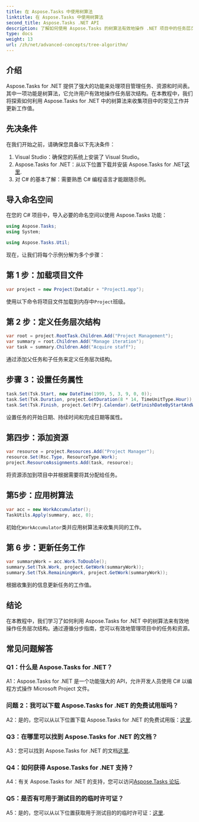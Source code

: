 ```yaml
---
title: 在 Aspose.Tasks 中使用树算法
linktitle: 在 Aspose.Tasks 中使用树算法
second_title: Aspose.Tasks .NET API
description: 了解如何使用 Aspose.Tasks 的树算法有效地操作 .NET 项目中的任务层次结构。
type: docs
weight: 13
url: /zh/net/advanced-concepts/tree-algorithm/
---
```

## 介绍

Aspose.Tasks for .NET 提供了强大的功能来处理项目管理任务、资源和时间表。其中一项功能是树算法，它允许用户有效地操作任务层次结构。在本教程中，我们将探索如何利用 Aspose.Tasks for .NET 中的树算法来收集项目中的常见工作并更新工作值。

## 先决条件

在我们开始之前，请确保您具备以下先决条件：

1. Visual Studio：确保您的系统上安装了 Visual Studio。
2.  Aspose.Tasks for .NET：从以下位置下载并安装 Aspose.Tasks for .NET[这里](https://releases.aspose.com/tasks/net/).
3. 对 C# 的基本了解：需要熟悉 C# 编程语言才能跟随示例。

## 导入命名空间

在您的 C# 项目中，导入必要的命名空间以使用 Aspose.Tasks 功能：

```csharp
using Aspose.Tasks;
using System;

using Aspose.Tasks.Util;

```

现在，让我们将每个示例分解为多个步骤：

## 第 1 步：加载项目文件

```csharp
var project = new Project(DataDir + "Project1.mpp");
```

使用以下命令将项目文件加载到内存中`Project`班级。

## 第 2 步：定义任务层次结构

```csharp
var root = project.RootTask.Children.Add("Project Management");
var summary = root.Children.Add("Manage iteration");
var task = summary.Children.Add("Acquire staff");
```

通过添加父任务和子任务来定义任务层次结构。

## 步骤 3：设置任务属性

```csharp
task.Set(Tsk.Start, new DateTime(1999, 5, 3, 9, 0, 0));
task.Set(Tsk.Duration, project.GetDuration(8 * 14, TimeUnitType.Hour));
task.Set(Tsk.Finish, project.Get(Prj.Calendar).GetFinishDateByStartAndWork(task.Get(Tsk.Start), task.Get(Tsk.Duration)));
```

设置任务的开始日期、持续时间和完成日期等属性。

## 第四步：添加资源

```csharp
var resource = project.Resources.Add("Project Manager");
resource.Set(Rsc.Type, ResourceType.Work);
project.ResourceAssignments.Add(task, resource);
```

将资源添加到项目中并根据需要将其分配给任务。

## 第5步：应用树算法

```csharp
var acc = new WorkAccumulator();
TaskUtils.Apply(summary, acc, 0);
```

初始化`WorkAccumulator`类并应用树算法来收集共同的工作。

## 第 6 步：更新任务工作

```csharp
var summaryWork = acc.Work.ToDouble();
summary.Set(Tsk.Work, project.GetWork(summaryWork));
summary.Set(Tsk.RemainingWork, project.GetWork(summaryWork));
```

根据收集到的信息更新任务的工作值。

## 结论

在本教程中，我们学习了如何利用 Aspose.Tasks for .NET 中的树算法来有效地操作任务层次结构。通过遵循分步指南，您可以有效地管理项目中的任务和资源。

## 常见问题解答

### Q1：什么是 Aspose.Tasks for .NET？

A1：Aspose.Tasks for .NET 是一个功能强大的 API，允许开发人员使用 C# 以编程方式操作 Microsoft Project 文件。

### 问题 2：我可以下载 Aspose.Tasks for .NET 的免费试用版吗？

 A2：是的，您可以从以下位置下载 Aspose.Tasks for .NET 的免费试用版：[这里](https://releases.aspose.com/).

### Q3：在哪里可以找到 Aspose.Tasks for .NET 的文档？

 A3：您可以找到 Aspose.Tasks for .NET 的文档[这里](https://reference.aspose.com/tasks/net/).

### Q4：如何获得 Aspose.Tasks for .NET 支持？

 A4：有关 Aspose.Tasks for .NET 的支持，您可以访问[Aspose.Tasks 论坛](https://forum.aspose.com/c/tasks/15).

### Q5：是否有可用于测试目的的临时许可证？

 A5：是的，您可以从以下位置获取用于测试目的的临时许可证：[这里](https://purchase.aspose.com/temporary-license/).